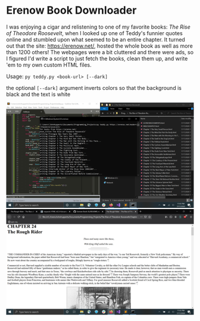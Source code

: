 # Erenow Book Downloader

I was enjoying a cigar and relistening to one of my favorite books: _The Rise of Theodore Roosevelt_, when I looked up one of Teddy's funnier quotes online and stumbled upon what seemed to be an entire chapter. It turned out that the site: https://erenow.net/, hosted the whole book as well as more than 1200 others! The webpages were a bit cluttered and there were ads, so I figured I'd write a script to just fetch the books, clean them up, and write 'em to my own custom HTML files.

Usage: `py teddy.py <book-url> [--dark]`

the optional `[--dark]` argument inverts colors so that the background is black and the text is white


![alt text](https://github.com/treatmesubj/Erenow-Book-DL/blob/master/Screenshot%20(1).png)
![alt text](https://github.com/treatmesubj/Erenow-Book-DL/blob/master/Screenshot%20(2).png)
